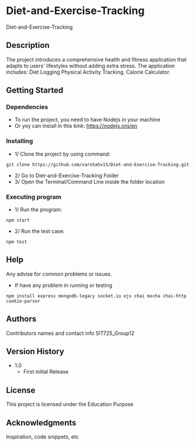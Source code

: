 # Diet-and-Exercise-Tracking

Diet-and-Exercise-Tracking

## Description

  The project introduces a comprehensive health and fitness application that adapts to users' lifestyles without adding extra stress.
  The application includes:
    Diet Logging
    Physical Activity Tracking.
    Calorie Calculator.

## Getting Started

### Dependencies

* To run the project, you need to have Nodejs in your machine
* Or yoy can install in this kink: <https://nodejs.org/en>

### Installing

* 1/ Clone the project by using command:

```
git clone https://github.com/varshahv15/Diet-and-Exercise-Tracking.git
```

* 2/ Go to Diet-and-Exercise-Tracking Folder
* 3/ Open the Terminal/Command Line inside the folder location

### Executing program

* 1/ Run the program:

```
npm start
```

* 2/ Run the test case:

```
npm test
```

## Help

Any advise for common problems or issues.

* If have any problem in running or testing
```
npm install express mongodb-legacy socket.io ejs chai mocha chai-http cookie-parser
```

## Authors

Contributors names and contact info
SIT725_Group12

## Version History

* 1.0
  * First initial  Release

## License

This project is licensed under the Education Purpose

## Acknowledgments

Inspiration, code snippets, etc
